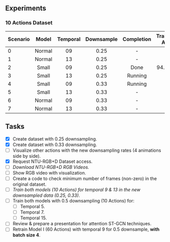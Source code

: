 ## Experiments

### 10 Actions Dataset

| **Scenario** | **Model** | **Temporal** | **Downsample** | **Completion** | Training Acc | Testing Acc |
| :------ | :------: | :------: | :------: | :------: | :------: | :------: |
| 0 | Normal | 09 | 0.25 | - | - | - |  
| 1 | Normal | 13 | 0.25 | - | - | - | 
| 2 | Small | 09 | 0.25 | Done | 94.02% | 93.27% |  
| 3 | Small | 13 | 0.25 | Running | - | - |  
| 4 | Small | 09 | 0.33 | Running | - | - |  
| 5 | Small | 13 | 0.33 | - | - | - |  
| 6 | Normal | 09 | 0.33 | - | - | - |  
| 7 | Normal | 13 | 0.33 | - | - | - |  

## Tasks
- [x] Create dataset with 0.25 downsampling.
- [x] Create dataset with 0.33 downsampling.
- [ ] Visualize other actions with the new downsampling rates (4 animations side by side).
- [x] Request NTU-RGB+D Dataset access.
- [ ] *Download NTU-RGB+D RGB Videos.*
- [ ] Show RGB video with visualization.
- [ ] Create a code to check minimum number of frames (non-zero) in the original dataset.
- [ ] *Train both models (10 Actions) for temporal 9 & 13 in the new downsampled data (0.25, 0.33)*.
- [ ] Train both models with 0.5 downsampling (10 Actions) for:
  - [ ] Temporal 5.
  - [ ] Temporal 7.
  - [ ] Temporal 15.
- [ ] Review & prepare a presentation for attention ST-GCN techniques.
- [ ] Retrain Model I (60 Actions) with temporal 9 for 0.5 downsample, **with batch size 4**.

